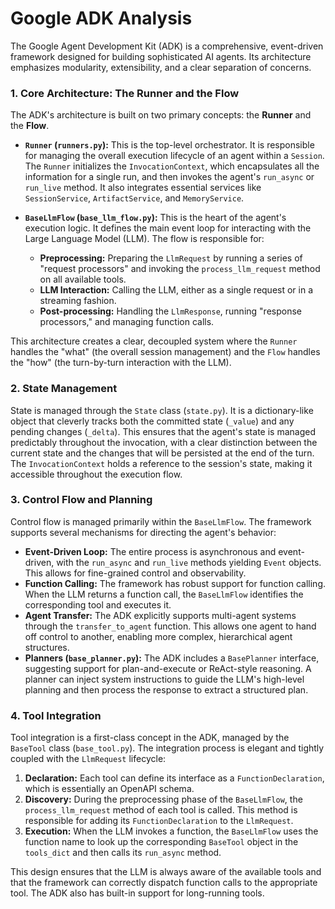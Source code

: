 # Google ADK Analysis

The Google Agent Development Kit (ADK) is a comprehensive, event-driven framework designed for building sophisticated AI agents. Its architecture emphasizes modularity, extensibility, and a clear separation of concerns.

### 1. Core Architecture: The Runner and the Flow

The ADK's architecture is built on two primary concepts: the **Runner** and the **Flow**.

-   **`Runner` (`runners.py`):** This is the top-level orchestrator. It is responsible for managing the overall execution lifecycle of an agent within a `Session`. The `Runner` initializes the `InvocationContext`, which encapsulates all the information for a single run, and then invokes the agent's `run_async` or `run_live` method. It also integrates essential services like `SessionService`, `ArtifactService`, and `MemoryService`.

-   **`BaseLlmFlow` (`base_llm_flow.py`):** This is the heart of the agent's execution logic. It defines the main event loop for interacting with the Large Language Model (LLM). The flow is responsible for:
    -   **Preprocessing:** Preparing the `LlmRequest` by running a series of "request processors" and invoking the `process_llm_request` method on all available tools.
    -   **LLM Interaction:** Calling the LLM, either as a single request or in a streaming fashion.
    -   **Post-processing:** Handling the `LlmResponse`, running "response processors," and managing function calls.

This architecture creates a clear, decoupled system where the `Runner` handles the "what" (the overall session management) and the `Flow` handles the "how" (the turn-by-turn interaction with the LLM).

### 2. State Management

State is managed through the `State` class (`state.py`). It is a dictionary-like object that cleverly tracks both the committed state (`_value`) and any pending changes (`_delta`). This ensures that the agent's state is managed predictably throughout the invocation, with a clear distinction between the current state and the changes that will be persisted at the end of the turn. The `InvocationContext` holds a reference to the session's state, making it accessible throughout the execution flow.

### 3. Control Flow and Planning

Control flow is managed primarily within the `BaseLlmFlow`. The framework supports several mechanisms for directing the agent's behavior:

-   **Event-Driven Loop:** The entire process is asynchronous and event-driven, with the `run_async` and `run_live` methods yielding `Event` objects. This allows for fine-grained control and observability.
-   **Function Calling:** The framework has robust support for function calling. When the LLM returns a function call, the `BaseLlmFlow` identifies the corresponding tool and executes it.
-   **Agent Transfer:** The ADK explicitly supports multi-agent systems through the `transfer_to_agent` function. This allows one agent to hand off control to another, enabling more complex, hierarchical agent structures.
-   **Planners (`base_planner.py`):** The ADK includes a `BasePlanner` interface, suggesting support for plan-and-execute or ReAct-style reasoning. A planner can inject system instructions to guide the LLM's high-level planning and then process the response to extract a structured plan.

### 4. Tool Integration

Tool integration is a first-class concept in the ADK, managed by the `BaseTool` class (`base_tool.py`). The integration process is elegant and tightly coupled with the `LlmRequest` lifecycle:

1.  **Declaration:** Each tool can define its interface as a `FunctionDeclaration`, which is essentially an OpenAPI schema.
2.  **Discovery:** During the preprocessing phase of the `BaseLlmFlow`, the `process_llm_request` method of each tool is called. This method is responsible for adding its `FunctionDeclaration` to the `LlmRequest`.
3.  **Execution:** When the LLM invokes a function, the `BaseLlmFlow` uses the function name to look up the corresponding `BaseTool` object in the `tools_dict` and then calls its `run_async` method.

This design ensures that the LLM is always aware of the available tools and that the framework can correctly dispatch function calls to the appropriate tool. The ADK also has built-in support for long-running tools.